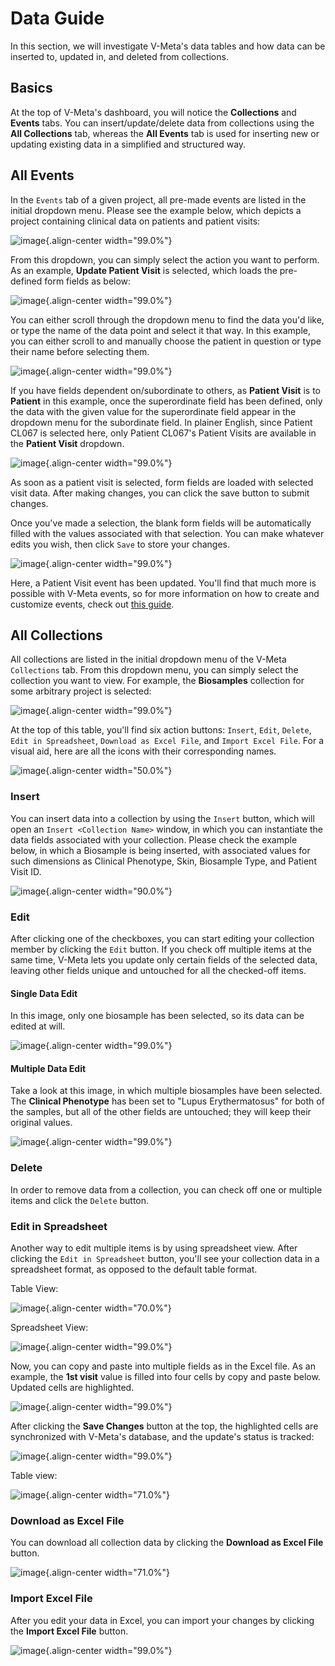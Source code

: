 # Data Guide

In this section, we will investigate V-Meta's data tables and how data can be inserted to, updated in, and deleted from collections.

## Basics

At the top of V-Meta's dashboard, you will notice the **Collections** and **Events** tabs. You can insert/update/delete data from collections
using the **All Collections** tab, whereas the **All Events** tab is used
for inserting new or updating existing data in a simplified and
structured way.

## All Events

In the `Events` tab of a given project, all pre-made events are listed in the initial dropdown menu. Please see the example
below, which depicts a project containing clinical data on patients and patient visits:

![image](../images/allevents.png){.align-center width="99.0%"}

From this dropdown, you can simply select the action you want to perform. As an
example, **Update Patient Visit** is selected, which loads the pre-defined form fields as below:

![image](../images/events_patient_visit.png){.align-center width="99.0%"}

You can either scroll through the dropdown menu to find the data you'd like, or type the name of the data point and select it that way. In this example, you can either scroll to and manually choose the patient in question or type their name before selecting them.

![image](../images/events_select_patient.png){.align-center width="99.0%"}

If you have fields dependent on/subordinate to others, as **Patient Visit** is to **Patient** in this example, once the superordinate field has been defined, only the data with the given value for the superordinate field appear in the dropdown menu for the subordinate field. In plainer English, since Patient CL067 is selected here, only Patient CL067's Patient Visits are available in the **Patient Visit** dropdown.

![image](../images/events_select_patient_visit.png){.align-center width="99.0%"}

As soon as a patient visit is selected, form fields are loaded with
selected visit data. After making changes, you can click the save button
to submit changes.

Once you've made a selection, the blank form fields will be automatically filled with the values associated with that selection. You can make whatever edits you wish, then click `Save` to store your changes.

![image](../images/events_update_patient_visit.png){.align-center width="99.0%"}

Here, a Patient Visit event has been updated. You'll find that much more is possible with V-Meta events, so for more information on how to create and customize events, check out [this guide](vmeta_events.md). 

## All Collections

All collections are listed in the initial dropdown menu of the V-Meta `Collections` tab. From this dropdown menu, you can simply
select the collection you want to view. For example, the **Biosamples**
collection for some arbitrary project is selected:

![image](../images/allcollections_biosamples.png){.align-center width="99.0%"}

At the top of this table, you'll find six action buttons: `Insert`, `Edit`, `Delete`, `Edit in Spreadsheet`, `Download as Excel File`, and `Import Excel File`. For a visual aid, here are all the icons with their corresponding names.

![image](../images/allcollections_buttons.png){.align-center width="50.0%"}

### Insert

You can insert data into a collection by using the `Insert` button, which
will open an `Insert <Collection Name>` window, in which you can instantiate the data fields associated with your collection. Please check the example
below, in which a Biosample is being inserted, with associated values for such dimensions as Clinical Phenotype, Skin, Biosample Type, and Patient Visit ID.

![image](../images/insert_biosamples.png){.align-center width="90.0%"}

### Edit

After clicking one of the checkboxes, you can start editing your collection member by clicking
the `Edit` button. If you
check off multiple items at the same time, V-Meta lets you update
only certain fields of the selected data, leaving other fields unique and untouched for all the checked-off items. 

#### Single Data Edit

In this image, only one biosample has been selected, so its data can be edited at will.

![image](../images/edit_biosamples_single.png){.align-center width="99.0%"}

#### Multiple Data Edit

Take a look at this image, in which multiple biosamples have been selected. The **Clinical Phenotype** has been set to "Lupus Erythermatosus" for both of the samples, but all of the other fields are untouched; they will keep their original values.

![image](../images/edit_biosamples_multi.png){.align-center width="99.0%"}

### Delete

In order to remove data from a collection, you can check off one or multiple
items and click the `Delete` button.

### Edit in Spreadsheet

Another way to edit multiple items is by using spreadsheet view. After
clicking the `Edit in Spreadsheet` button, you'll see your collection data in a spreadsheet format, as opposed to the default table format.

Table View:

![image](../images/allcollections_visit_spreadsheet0.png){.align-center width="70.0%"}

Spreadsheet View:

![image](../images/allcollections_visit_spreadsheet1.png){.align-center width="99.0%"}

Now, you can copy and paste into multiple fields as in the Excel file.
As an example, the **1st visit** value is filled into four cells by copy
and paste below. Updated cells are highlighted.

![image](../images/allcollections_visit_spreadsheet2.png){.align-center width="99.0%"}

After clicking the **Save Changes** button at the top, the highlighted cells are
synchronized with V-Meta's database, and the update's status is tracked:

![image](../images/allcollections_visit_spreadsheet3.png){.align-center width="99.0%"}
 
Table view:

![image](../images/allcollections_visit_spreadsheet4.png){.align-center width="71.0%"}

### Download as Excel File

You can download all collection data by clicking the **Download as Excel
File** button.

![image](../images/allcollections_visit_excel_download.png){.align-center width="71.0%"}

### Import Excel File

After you edit your data in Excel, you can import your changes by clicking
the **Import Excel File** button.

![image](../images/allcollections_visit_excel_import.png){.align-center width="99.0%"}
